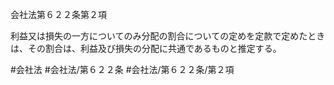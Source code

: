 会社法第６２２条第２項

利益又は損失の一方についてのみ分配の割合についての定めを定款で定めたときは、その割合は、利益及び損失の分配に共通であるものと推定する。

#会社法
#会社法/第６２２条
#会社法/第６２２条/第２項
